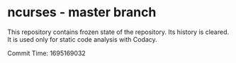 # ncurses - master branch

This repository contains frozen state of the repository.
Its history is cleared. It is used only for static code
analysis with Codacy.

Commit Time: 1695169032